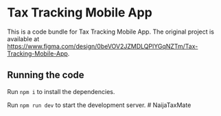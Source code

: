 
  # Tax Tracking Mobile App

  This is a code bundle for Tax Tracking Mobile App. The original project is available at https://www.figma.com/design/0beVOV2JZMDLQPlYGqNZTm/Tax-Tracking-Mobile-App.

  ## Running the code

  Run `npm i` to install the dependencies.

  Run `npm run dev` to start the development server.
  #   N a i j a T a x M a t e  
 